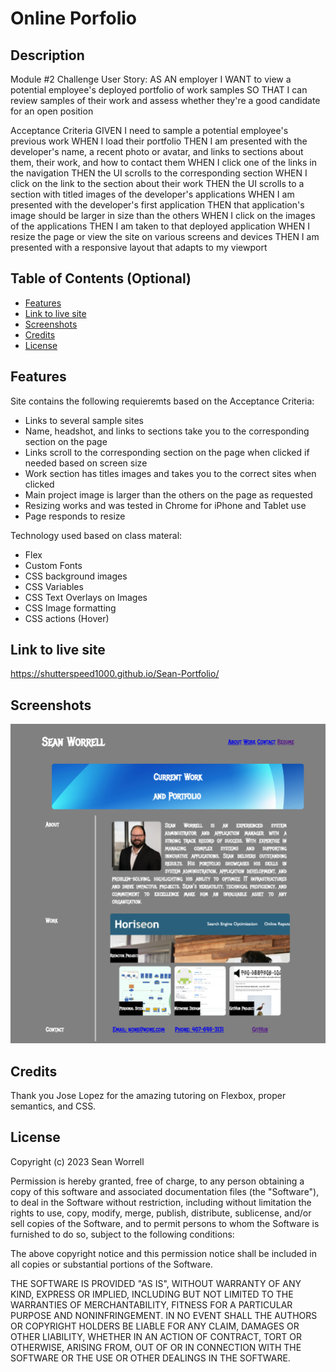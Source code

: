 # Online Porfolio

## Description

Module #2 Challenge
User Story:
AS AN employer
I WANT to view a potential employee's deployed portfolio of work samples
SO THAT I can review samples of their work and assess whether they're a good candidate for an open position

Acceptance Criteria
GIVEN I need to sample a potential employee's previous work
WHEN I load their portfolio
THEN I am presented with the developer's name, a recent photo or avatar, and links to sections about them, their work, and how to contact them
WHEN I click one of the links in the navigation
THEN the UI scrolls to the corresponding section
WHEN I click on the link to the section about their work
THEN the UI scrolls to a section with titled images of the developer's applications
WHEN I am presented with the developer's first application
THEN that application's image should be larger in size than the others
WHEN I click on the images of the applications
THEN I am taken to that deployed application
WHEN I resize the page or view the site on various screens and devices
THEN I am presented with a responsive layout that adapts to my viewport

## Table of Contents (Optional)

- [Features](#features)
- [Link to live site](#Link-to-live-site)
- [Screenshots](#screenshots)
- [Credits](#credits)
- [License](#license)


## Features

Site contains the following requieremts based on the Acceptance Criteria:
* Links to several sample sites
* Name, headshot, and links to sections take you to the corresponding section on the page
* Links scroll to the corresponding section on the page when clicked if needed based on screen size
* Work section has titles images and takes you to the correct sites when clicked
* Main project image is larger than the others on the page as requested
* Resizing works and was tested in Chrome for iPhone and Tablet use
* Page responds to resize

Technology used based on class materal:
* Flex
* Custom Fonts
* CSS background images
* CSS Variables
* CSS Text Overlays on Images
* CSS Image formatting
* CSS actions (Hover)


## Link to live site

https://shutterspeed1000.github.io/Sean-Portfolio/

## Screenshots

![Screenshot of Website](./assets/images/sw-port.png)

## Credits

Thank you Jose Lopez for the amazing tutoring on Flexbox, proper semantics, and CSS.

## License

Copyright (c) 2023 Sean Worrell

Permission is hereby granted, free of charge, to any person obtaining a copy
of this software and associated documentation files (the "Software"), to deal
in the Software without restriction, including without limitation the rights
to use, copy, modify, merge, publish, distribute, sublicense, and/or sell
copies of the Software, and to permit persons to whom the Software is
furnished to do so, subject to the following conditions:

The above copyright notice and this permission notice shall be included in all
copies or substantial portions of the Software.

THE SOFTWARE IS PROVIDED "AS IS", WITHOUT WARRANTY OF ANY KIND, EXPRESS OR
IMPLIED, INCLUDING BUT NOT LIMITED TO THE WARRANTIES OF MERCHANTABILITY,
FITNESS FOR A PARTICULAR PURPOSE AND NONINFRINGEMENT. IN NO EVENT SHALL THE
AUTHORS OR COPYRIGHT HOLDERS BE LIABLE FOR ANY CLAIM, DAMAGES OR OTHER
LIABILITY, WHETHER IN AN ACTION OF CONTRACT, TORT OR OTHERWISE, ARISING FROM,
OUT OF OR IN CONNECTION WITH THE SOFTWARE OR THE USE OR OTHER DEALINGS IN THE
SOFTWARE.



